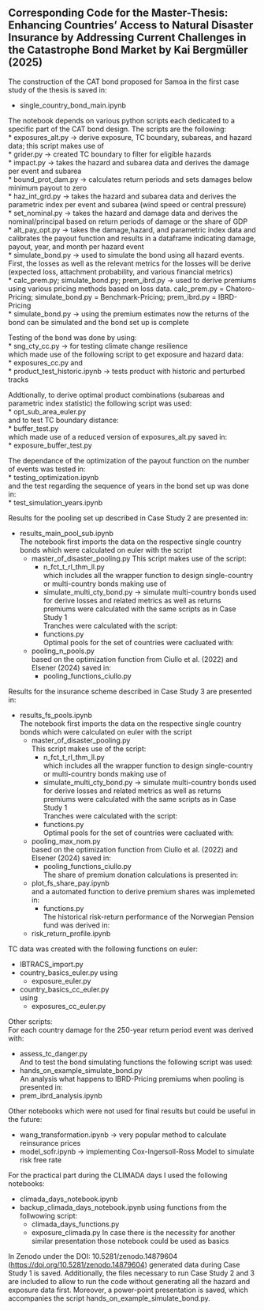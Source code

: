 ## Corresponding Code for the Master-Thesis: Enhancing Countries’ Access to Natural Disaster Insurance by Addressing Current Challenges in the Catastrophe Bond Market by Kai Bergmüller (2025)

The construction of the CAT bond proposed for Samoa in the first case study of the thesis is saved in:
   * single_country_bond_main.ipynb

   The notebook depends on various python scripts each dedicated to a specific part of the CAT bond design. The scripts are the following:\
      * exposures_alt.py -> derive exposure, TC boundary, subareas, and hazard data; this script makes use of\
         * grider.py -> created TC boundary to filter for eligible hazards\
      * impact.py -> takes the hazard and subarea data and derives the damage per event and subarea\
      * bound_prot_dam.py -> calculates return periods and sets damages below minimum payout to zero\
      * haz_int_grd.py -> takes the hazard and subarea data and derives the parametric index per event and subarea (wind speed or central pressure)\
      * set_nominal.py -> takes the hazard and damage data and derives the nominal/principal based on return periods of damage or the share of GDP\
      * alt_pay_opt.py -> takes the damage,hazard, and parametric index data and calibrates the payout function and results in a dataframe indicating damage, payout, year, and month per hazard event\
      * simulate_bond.py -> used to simulate the bond using all hazard events. First, the losses as well as the relevant metrics for the losses will be derive (expected loss, attachment probability, and various financial metrics)\
      * calc_prem.py; simulate_bond.py; prem_ibrd.py -> used to derive premiums using various pricing methods based on loss data. calc_prem.py = Chatoro-Pricing; simulate_bond.py = Benchmark-Pricing; prem_ibrd.py = IBRD-Pricing\
      * simulate_bond.py -> using the premium estimates now the returns of the bond can be simulated and the bond set up is complete

   Testing of the bond was done by using:\
      * sng_cty_cc.py -> for testing climate change resilience\
      which made use of the following script to get exposure and hazard data:\
         * exposures_cc.py 
   and\
      * product_test_historic.ipynb -> tests product with historic and perturbed tracks
   
   Addtionally, to derive optimal product combinations (subareas and parametric index statistic) the following script was used:\
      * opt_sub_area_euler.py\
   and to test TC boundary distance:\
      * buffer_test.py\
      which made use of a reduced version of exposures_alt.py saved in:\
         * exposure_buffer_test.py

   The dependance of the optimization of the payout function on the number of events was tested in:\
      * testing_optimization.ipynb\
   and the test regarding the sequence of years in the bond set up was done in:\
      * test_simulation_years.ipynb




Results for the pooling set up described in Case Study 2 are presented in:
   * results_main_pool_sub.ipynb\
   The notebook first imports the data on the respective single country bonds which were calculated on euler with the script
      * master_of_disaster_pooling.py
      This script makes use of the script:
         * n_fct_t_rl_thm_ll.py\
      which includes all the wrapper function to design single-country or multi-country bonds making use of
         * simulate_multi_cty_bond.py -> simulate multi-country bonds used for derive losses and related metrics as well as returns\
      premiums were calculated with the same scripts as in Case Study 1\
      Tranches were calculated with the script:
         * functions.py\
   Optimal pools for the set of countries were cacluated with:
      * pooling_n_pools.py\
      based on the optimization function from Ciullo et al. (2022) and Elsener (2024) saved in:
         * pooling_functions_ciullo.py

          


Results for the insurance scheme described in Case Study 3 are presented in:
   * results_fs_pools.ipynb\
   The notebook first imports the data on the respective single country bonds which were calculated on euler with the script
      * master_of_disaster_pooling.py\
      This script makes use of the script:
         * n_fct_t_rl_thm_ll.py\
      which includes all the wrapper function to design single-country or multi-country bonds making use of
         * simulate_multi_cty_bond.py -> simulate multi-country bonds used for derive losses and related metrics as well as returns\
      premiums were calculated with the same scripts as in Case Study 1\
      Tranches were calculated with the script:
         * functions.py\
   Optimal pools for the set of countries were cacluated with:
      * pooling_max_nom.py\
      based on the optimization function from Ciullo et al. (2022) and Elsener (2024) saved in:
         * pooling_functions_ciullo.py\
   The share of premium donation calculations is presented in:
      * plot_fs_share_pay.ipynb\
      and a automated function to derive premium shares was implemeted in:
         * functions.py\
   The historical risk-return performance of the Norwegian Pension fund was derived in:
      * risk_return_profile.ipynb 




TC data was created with the following functions on euler:
   * IBTRACS_import.py
   * country_basics_euler.py
   using
      * exposure_euler.py
   * country_basics_cc_euler.py\
   using
      * exposures_cc_euler.py



Other scripts:\
For each country damage for the 250-year return period event was derived with:
   * assess_tc_danger.py\
And to test the bond simulating functions the following script was used:
   * hands_on_example_simulate_bond.py\
An analysis what happens to IBRD-Pricing premiums when pooling is presented in:
   * prem_ibrd_analysis.ipynb



Other notebooks which were not used for final results but could be useful in the future:
   * wang_transformation.ipynb -> very popular method to calculate reinsurance prices
   * model_sofr.ipynb -> implementing Cox-Ingersoll-Ross Model to simulate risk free rate




For the practical part during the CLIMADA days I used the following notebooks:
   * climada_days_notebook.ipynb
   * backup_climada_days_notebook.ipynb
   using functions from the follwowing script:
      * climada_days_functions.py
      * exposure_climada.py
In case there is the necessity for another similar presentation those notebook could be used as basics




In Zenodo under the DOI: 10.5281/zenodo.14879604 (https://doi.org/10.5281/zenodo.14879604) generated data during Case Study 1 is saved.
Additionally, the files necessary to run Case Study 2 and 3 are included to allow to run the code without generating all the hazard and exposure data first. 
Moreover, a power-point presentation is saved, which accompanies the script hands_on_example_simulate_bond.py.

